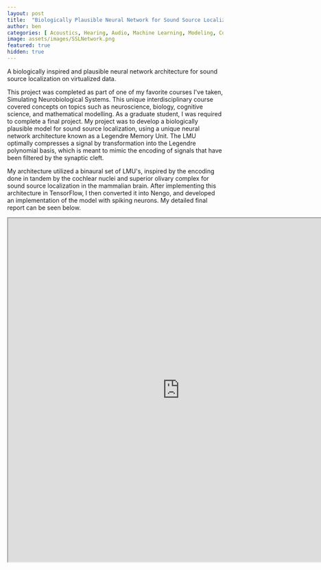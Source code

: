```yaml
---
layout: post
title:  "Biologically Plausible Neural Network for Sound Source Localization"
author: ben
categories: [ Acoustics, Hearing, Audio, Machine Learning, Modeling, Coursework ]
image: assets/images/SSLNetwork.png
featured: true
hidden: true
---
```


A biologically inspired and plausible neural network architecture for sound source localization on virtualized data.

This project was completed as part of one of my favorite courses I've taken, Simulating Neurobiological Systems. This unique interdisciplinary course covered concepts on topics such as neuroscience, biology, cognitive science, and mathematical modelling. As a graduate student, I was required to complete a final project. My project was to develop a biologically plausible model for sound source localization, using a unique neural network architecture known as a Legendre Memory Unit. The LMU optimally compresses a signal by transformation into the Legendre polynomial basis, which is meant to mimic the encoding of signals that have been filtered by the synaptic cleft.

My architecture utilized a binaural set of LMU's, inspired by the encoding done in tandem by the cochlear nuclei and superior olivary complex for sound source localization in the mammalian brain. After implementing this architecture in TensorFlow, I then converted it into Nengo, and developed an implementation of the model with spiking neurons. My detailed final report can be seen below.


<iframe src="https://drive.google.com/file/d/1xsjc4dvWxk6HYIxXvid_oYpslDUl7YlU/preview" width="800" height="800" allow="autoplay"></iframe>
